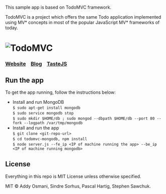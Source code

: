 This sample app is based on TodoMVC framework. 

TodoMVC is a project which offers the same Todo application implemented using MV* concepts in most of the popular JavaScript MV\* frameworks of today.

# ![TodoMVC](media/logo.png)
### [Website](http://todomvc.com)&nbsp;&nbsp;&nbsp;&nbsp;[Blog](http://blog.tastejs.com)&nbsp;&nbsp;&nbsp;&nbsp;[TasteJS](http://tastejs.com)

## Run the app

To get the app running, follow the instructions below:
- Install and run MongoDB <br/>
	`$ sudo apt-get install mongodb`  
	`$ sudo service mongodb stop`  
	`$ sudo mkdir $HOME/db ; sudo mongod --dbpath $HOME/db --port 80 --fork --logpath /var/tmp/mongodb`  
- Install and run the app <br/>
	`$ git clone <git-repo-url>`  
	`$ cd todomvc-mongodb, npm install`  
	`$ node server.js --fe_ip <IP of machine running the app> --be_ip <IP of machine running mongodb>`  

## License

Everything in this repo is MIT License unless otherwise specified.

MIT © Addy Osmani, Sindre Sorhus, Pascal Hartig, Stephen Sawchuk.
